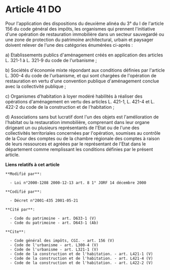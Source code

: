 # Article 41 DO

Pour l'application des dispositions du deuxième alinéa du 3° du I de l'article 156 du code général des impôts, les organismes
qui prennent l'initiative d'une opération de restauration immobilière dans un secteur sauvegardé ou une zone de protection du
patrimoine architectural, urbain et paysager doivent relever de l'une des catégories énumérées ci-après : 

a) Etablissements publics d'aménagement créés en application des articles L. 321-1 à L. 321-9 du code de l'urbanisme ; 

b) Sociétés d'économie mixte répondant aux conditions définies par l'article L. 300-4 du code de l'urbanisme, et qui sont
chargées de l'opération de restauration en vertu d'une convention publique d'aménagement conclue avec la collectivité
publique ; 

c) Organismes d'habitation à loyer modéré habilités à réaliser des opérations d'aménagement en vertu des articles L. 421-1,
L. 421-4 et L. 422-2 du code de la construction et de l'habitation ; 

d) Associations sans but lucratif dont l'un des objets est l'amélioration de l'habitat ou la restauration immobilière,
comprenant dans leur organe dirigeant un ou plusieurs représentants de l'Etat ou de l'une des collectivités territoriales
concernées par l'opération, soumises au contrôle de la Cour des comptes ou de la chambre régionale des comptes à raison de
leurs ressources et agréées par le représentant de l'Etat dans le département comme remplissant les conditions définies par
le présent article.

**Liens relatifs à cet article**

	**Modifié par**:

	  - Loi n°2000-1208 2000-12-13 art. 8 1° JORF 14 décembre 2000

	**Codifié par**:

	  - Décret n°2001-435 2001-05-21

	**Cité par**:

	  - Code du patrimoine - art. D633-1 (V)
	  - Code du patrimoine - art. D643-1 (Ab)

	**Cite**:

	  - Code général des impôts, CGI. - art. 156 (V)
	  - Code de l'urbanisme - art. L300-4 (V)
	  - Code de l'urbanisme - art. L321-1 (V)
	  - Code de la construction et de l'habitation. - art. L421-1 (V)
	  - Code de la construction et de l'habitation. - art. L421-4 (V)
	  - Code de la construction et de l'habitation. - art. L422-2 (V)
